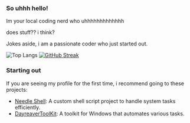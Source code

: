 ### So uhhh hello!

Im your local coding nerd who uhhhhhhhhhhhhh

does stuff?? i think?

Jokes aside, i am a passionate coder who just started out.

![Top Langs](https://github-readme-stats.vercel.app/api/top-langs/?username=DayreaverDoesThings&theme=dark)
[![GitHub Streak](http://github-readme-streak-stats.herokuapp.com?user=DayreaverDoesThings&theme=dark&background=000000)](https://git.io/streak-stats)

### Starting out

If you are seeing my profile for the first time, i recommend going to these projects:

- [Needle Shell](https://github.com/YourUsername/Needle-Shell): A custom shell script project to handle system tasks efficiently.
- [DayreaverToolKit](https://github.com/DayreaverDoesThings/DayreaverToolKit): A toolkit for Windows that automates various tasks.


<!---
DayreaverDoesThings/DayreaverDoesThings is a ✨ special ✨ repository because its `README.md` (this file) appears on your GitHub profile.
You can click the Preview link to take a look at your changes.
--->
